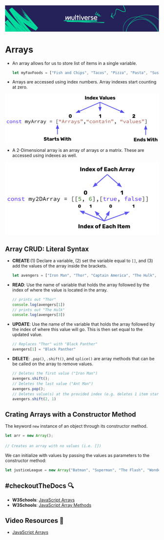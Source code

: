 ![MV Logo](../../../logo.jpg)

# Arrays
- An array allows for us to store list of items in a single variable.

    ```javascript
    let myFavFoods = ["Fish and Chips", "Tacos", "Pizza", "Pasta", "Sushi"]
    ```

- Arrays are accessed using index numbers. Array indexes start counting at zero.

![Array Syntax](../../assets/Array%20Syntax.png)

- A 2-Dimensional array is an array of arrays or a matrix. These are accessed using indexes as well.

![2D Array Syntax](../../assets/2DArray.png)

## Array CRUD: Literal Syntax

- **CREATE**:(1) Declare a variable, (2) set the variable equal to `[]`, and (3) add the values of the array inside the brackets. 

    ```javascript
    let avengers = ["Iron Man", "Thor", "Captain America", "The Hulk", "Spider Man", "Ant Man"];
    ```

- **READ**: Use the name of variable that holds the array followed by the index of where the value is located in the array.

    ```javascript
    // prints out "Thor"
    console.log(avengers[1])
    // prints out "The Hulk"
    console.log(avengers[3])
    ```

- **UPDATE**: Use the name of the variable that holds the array followed by the index of where this value will go. This is then set equal to the updated value.

    ```javascript
    // Replaces "Thor" with "Black Panther"
    avengers[1] = "Black Panther"
    ```

- **DELETE**: `.pop()`, `.shift()`, and `splice()` are array methods that can be be called on the array to remove values. 

    ```javascript
    // Deletes the first value ("Iron Man")
    avengers.shift();
    // Deletes the last value ("Ant Man")
    avengers.pop();
    // Deletes value(s) at the provided index (e.g. deletes 1 item starting at index 2)
    avengers.shift(2, 1)
    ```

## Crating Arrays with a Constructor Method
The keyword `new` instance of an object through its constructor method.

```javascript
let arr = new Array();

// Creates an array with no values (i.e. [])
```

We can initialize with values by passing the values as parameters to the constructor method:

```javascript
let justiceLeague = new Array("Batman", "Superman", "The Flash", "Wonder Woman", "Aquaman")
```

## #checkoutTheDocs 🔍
- **W3Schools**: [JavaScript Arrays](https://www.w3schools.com/js/js_arrays.asp)
- **W3Schools**: [JavaScript Array Methods](https://www.w3schools.com/js/js_array_methods.asp)

## Video Resources 🎥
- [JavaScript Arrays](https://www.youtube.com/watch?v=oigfaZ5ApsM)